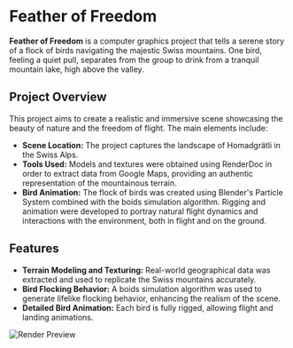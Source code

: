 # Feather of Freedom

**Feather of Freedom** is a computer graphics project that tells a serene story of a flock of birds navigating the majestic Swiss mountains. One bird, feeling a quiet pull, separates from the group to drink from a tranquil mountain lake, high above the valley.

## Project Overview

This project aims to create a realistic and immersive scene showcasing the beauty of nature and the freedom of flight. The main elements include:

- **Scene Location:** The project captures the landscape of Homadgrätli in the Swiss Alps.
- **Tools Used:** Models and textures were obtained using RenderDoc in order to extract data from Google Maps, providing an authentic representation of the mountainous terrain.
- **Bird Animation:** The flock of birds was created using Blender's Particle System combined with the boids simulation algorithm. Rigging and animation were developed to portray natural flight dynamics and interactions with the environment, both in flight and on the ground.

## Features

- **Terrain Modeling and Texturing:** Real-world geographical data was extracted and used to replicate the Swiss mountains accurately.
- **Bird Flocking Behavior:** A boids simulation algorithm was used to generate lifelike flocking behavior, enhancing the realism of the scene.
- **Detailed Bird Animation:** Each bird is fully rigged, allowing flight and landing animations.

![Render Preview](images/render_preview.png)
